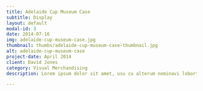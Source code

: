 ```yaml
---
title: Adelaide Cup Museum Case
subtitle: Display
layout: default
modal-id: 3
date: 2014-07-16
img: adelaide-cup-museum-case.jpg
thumbnail: thumbs/adelaide-cup-museum-case-thumbnail.jpg
alt: adelaide-cup-museum-case
project-date: April 2014
client: David Jones
category: Visual Merchandising
description: Lorem ipsum dolor sit amet, usu cu alterum nominavi lobortis. At duo novum diceret. 

---
```

